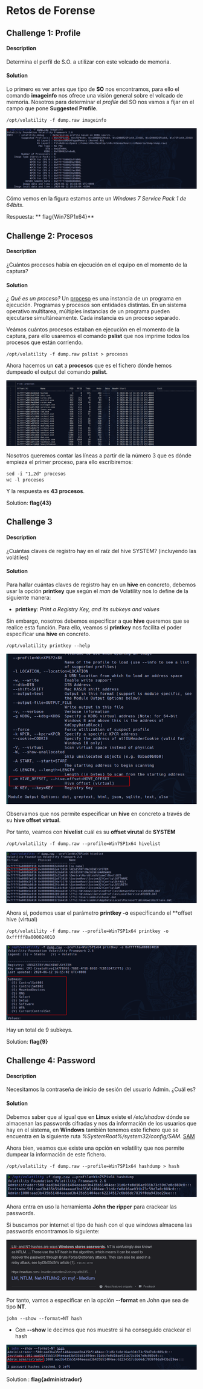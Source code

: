 # Retos de Forense

## Challenge 1: Profile
#### Description
Determina el perfil de S.O. a utilizar con este volcado de memoria.

#### Solution
Lo primero es ver antes que tipo de **SO** nos encontramos, para ello el comando **imageinfo** nos ofrece una visión general sobre el volcado de memoria. Nosotros para determinar el *profile* del SO nos vamos a fijar en el campo que pone **Suggested Profile**.

```
/opt/volatility -f dump.raw imageinfo
```

![](../images/forense/profileVolatility.png)

Cómo vemos en la figura estamos ante un *Windows 7 Service Pack 1 de 64bits*. 

Respuesta: ** flag{Win7SP1x64}**

## Challenge 2: Procesos
#### Description
¿Cuántos procesos había en ejecución en el equipo en el momento de la captura?

#### Solution
*¿ Qué es un proceso?*
Un [proceso](https://en.wikipedia.org/wiki/Process_(computing)) es una instancia de un programa en ejecución. Programas y procesos son entidades distintas. En un sistema operativo multitarea, múltiples instancias de un programa pueden ejecutarse simultáneamente. Cada instancia es un proceso separado.

Veámos cuántos procesos estaban en ejecución en el momento de la captura, para ello usaremos el comando **pslist** que nos imprime todos los procesos que están corriendo.

```
/opt/volatility -f dump.raw pslist > procesos
```

Ahora hacemos un **cat** a **procesos** que es el fichero dónde hemos dumpeado el output del comando **pslist**.

![](../images/forense/dumpProcesos.png)

Nosotros queremos contar las líneas a partir de la número 3 que es dónde empieza el primer proceso, para ello escribiremos:

```
sed -i "1,2d" procesos
wc -l procesos
```

Y la respuesta es **43 procesos**.

Solution: **flag{43}**

## Challenge 3
#### Description
¿Cuántas claves de registro hay en el raíz del hive SYSTEM? (incluyendo las volátiles)

#### Solution

Para hallar cuántas claves de registro hay en un **hive** en concreto, debemos usar la opción **printkey** que según el *man* de Volatility nos lo define de la siguiente manera:

- **printkey**: *Print a Registry Key, and its subkeys and values*

Sin embargo, nosotros debemos especificar a que **hive** queremos que se realice esta función. Para ello, veamos si **printkey** nos facilita el poder especificar una **hive** en concreto. 

```
/opt/volatility printkey --help
```
![](../images/forense/printkeyHelp.png)

Observamos que nos permite especificar un **hive** en concreto a través de su **hive offset virtual**.

Por tanto, veamos con **hivelist** cuál es su **offset virutal** de **SYSTEM**

```
/opt/volatility -f dump.raw --profile=Win7SP1x64 hivelist
```
![](../images/forense/OffsetVirtaulHiveSystem.png)

Ahora sí, podemos usar el parámetro **printkey -o** especificando el **offset hive (virtual)

```
/opt/volatility -f dump.raw --profile=Win7SP1x64 printkey -o 0xfffff8a000024010
```
![](../images/forense/9subkeysSystem.png)

Hay un total de 9 subkeys.

Solution:  **flag{9}**

## Challenge 4: Password
#### Description
Necesitamos la contraseña de inicio de sesión del usuario Admin. ¿Cuál es?

#### Solution
Debemos saber que al igual que en **Linux** existe el */etc/shadow* dónde se almacenan las passwords cifradas y nos da información de los usuarios que hay en el sistema, en **Windows** también tenemos este fichero que se encuentra en la siguiente ruta *%SystemRoot%/system32/config/SAM*. [SAM](https://en.wikipedia.org/wiki/Security_Account_Manager)

Ahora bien, veamos que existe una opción en volatility que nos permite dumpear la información de este fichero.


```
/opt/volatility -f dump.raw --profile=Win7SP1x64 hashdump > hash
```
![](../images/forense/dumpHash.png)

Ahora entra en uso la herramienta **John the ripper** para crackear las passwords.

Si buscamos por internet el tipo de hash con el que windows almacena las passwords encontramos lo siguiente:

![](../images/forense/NTformat.png)

Por tanto, vamos a especificar en la opción **--format** en John que sea de tipo **NT**.

```
john --show --format=NT hash
```

- Con **--show** le decimos que nos muestre si ha conseguido crackear el hash

![](../images/forense/passwordAdmin.png)

Solution : **flag{administrador}**
